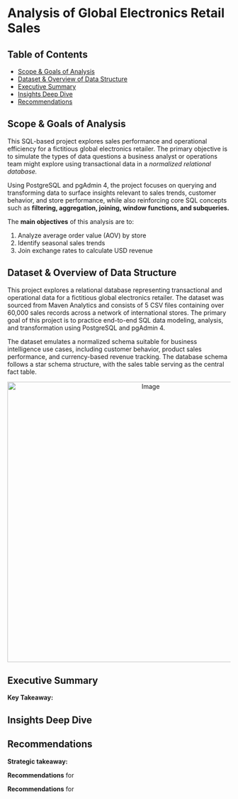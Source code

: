 # Analysis of Global Electronics Retail Sales

## Table of Contents

- [Scope & Goals of Analysis](#scope-&-goalsof-analysis)
- [Dataset & Overview of Data Structure](#dataset--overview-of-data-structure)
- [Executive Summary](#executive-summary)
- [Insights Deep Dive](#insights-deep-dive)
- [Recommendations](#recommendations)
  

## Scope & Goals of Analysis

This SQL-based project explores sales performance and operational efficiency for a fictitious global electronics retailer. The primary objective is to simulate the types of data questions a business analyst or operations team might explore using transactional data in a *normalized relational database.*

Using PostgreSQL and pgAdmin 4, the project focuses on querying and transforming data to surface insights relevant to sales trends, customer behavior, and store performance, while also reinforcing core SQL concepts such as **filtering, aggregation, joining, window functions, and subqueries.**

The **main objectives** of this analysis are to:
1. Analyze average order value (AOV) by store
2. Identify seasonal sales trends
3. Join exchange rates to calculate USD revenue


## Dataset & Overview of Data Structure

This project explores a relational database representing transactional and operational data for a fictitious global electronics retailer. The dataset was sourced from Maven Analytics and consists of 5 CSV files containing over 60,000 sales records across a network of international stores. The primary goal of this project is to practice end-to-end SQL data modeling, analysis, and transformation using PostgreSQL and pgAdmin 4.

The dataset emulates a normalized schema suitable for business intelligence use cases, including customer behavior, product sales performance, and currency-based revenue tracking. The database schema follows a star schema structure, with the sales table serving as the central fact table. 

<div align="center">
 <img width="631" alt="Image" src="https://github.com/user-attachments/assets/09466769-c519-47ab-9e0c-93a7e9aff932" />
</div>


## Executive Summary

**Key Takeaway:**


## Insights Deep Dive



## Recommendations
**Strategic takeaway:**

**Recommendations** for

**Recommendations** for
